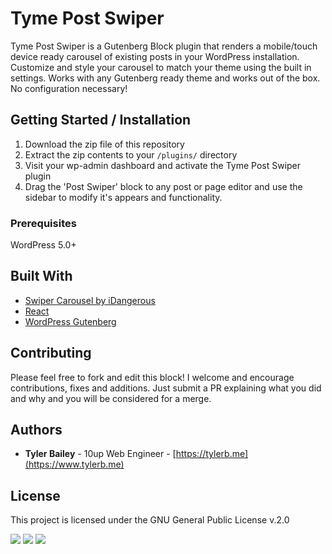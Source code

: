 # Tyme Post Swiper

Tyme Post Swiper is a Gutenberg Block plugin that renders a mobile/touch device ready carousel of existing posts in your WordPress installation. Customize and style your carousel to match your theme using the built in settings. Works with any Gutenberg ready theme and works out of the box. No configuration necessary!

## Getting Started / Installation

1. Download the zip file of this repository
2. Extract the zip contents to your `/plugins/` directory
3. Visit your wp-admin dashboard and activate the Tyme Post Swiper plugin
4. Drag the \'Post Swiper\' block to any post or page editor and use the sidebar to modify it\'s appears and functionality.

### Prerequisites

WordPress 5.0+

## Built With

* [Swiper Carousel by iDangerous](https://idangero.us/swiper/get-started/)
* [React](https://reactjs.org/)
* [WordPress Gutenberg](https://wordpress.org/gutenberg/)

## Contributing

Please feel free to fork and edit this block! I welcome and encourage contributions, fixes and additions. Just submit a PR explaining what you did and why and you will be considered for a merge.


## Authors

* **Tyler Bailey** - 10up Web Engineer - [https://tylerb.me](https://www.tylerb.me)

## License

This project is licensed under the GNU General Public License v.2.0

![](http://tymeinteractive.com/plugins/tyme-post-swiper/img/Post-Searching.gif)
![](http://tymeinteractive.com/plugins/tyme-post-swiper/img/PostSorting.gif)
![](http://tymeinteractive.com/plugins/tyme-post-swiper/img/Slider-Settings.gif)

